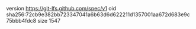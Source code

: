 version https://git-lfs.github.com/spec/v1
oid sha256:72cb9e382bb723347041a6b63d6d622211d1357001aa672d683e9c75bbb4fdc8
size 1547
